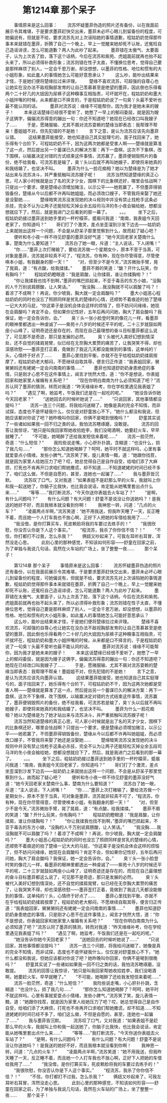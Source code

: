 # 　　第1214章 那个呆子
　　事情原来是这么回事：
　　流苏怀疑墨菲伪造的照片还有备份，以在我面前展示令其难堪，于是要求墨菲赶快交出来，墨菲未必坏心眼儿到留备份的程度，可她偏说有，但就是不给，要求流苏先对上次诬陷她的事情道歉，程姑奶奶觉得那件事本来就错在墨菲，折腾了自己一个晚上，早上一觉醒来她却死不认账，还冤枉自己造谣诽谤，怎么可能道歉？两人为此吵了起来。
　　墨菲错在太傲气、太要面子，认为上次丢了脸，落下这个话柄，今后在流苏和紫苑、虎姐面前就再也抬不起头来了，所以必须得补救形象；流苏则错在性子太直，不懂换位思考，觉得自己要是那样麻烦了别人，一定会千恩万谢，却没想想，以墨菲的性格、地位和惯有的大小姐形象，如此羞人的事情她怎么可能好意思承认？
　　这么吵，能吵出结果来才怪，于是她们便将楚缘拉过来评理。
　　楚缘不喜欢流苏，可超强的自尊心也让她实在没办法不敌视胸部发育的让自己羡慕甚至是绝望的墨菲，因此倒也乐得看两个二十好几的大妞因为尿裤子这种糗事互相指责，可坏就坏在，程姑奶奶和墨大小姐拌嘴的时候，从来都是口不择言的，于是程姑奶奶说了一句臭丫头最不爱听也最不能认同的话。
　　墨菲对流苏说：缘缘不可能帮你，因为我才是她未来的嫂子！
　　本来这话楚缘已经很不爱听了，她憋了一早上的郁闷委屈，就是因为嫂子这俩字，偏偏流苏得意的蹦出一句：你还不知道吧？她现在已经改口叫我嫂子了……
　　于是，愿赌服输、尤其不屑对流苏耍赖的楚缘当即表态：我帮理不帮亲！墨姐姐不对，但先犯错的不是她！
　　言下之意，是认为流苏应该先向墨菲认错。
　　这结果墨菲能接受，她也知道自己其实挺理亏的，面子找回来了，她乐得有个台阶下，可程姑奶奶不干，因为这两次她都是受害人啊——楚缘就是算准了这一点，然后提出另一个蓄谋已久的解决方案：再下一盘棋，这次不下象棋，改下围棋，以输赢决定对错的方式结束这件事情，流苏赢了，墨菲便销毁照片的备份，绝不给我看，可流苏若是输了，臭丫头以后就不再叫她嫂子，即使将来她真的和我结婚了，也坚决不叫。
　　墨菲为什么一脸花痴相？她以为楚缘是为了她才站出来与流苏决斗，并严重抵触叫流苏嫂子呢！
　　流苏当然知道楚缘的真正心思，可人家小时候就是出了名的天才少女，围棋下的比象棋还好，哪里会怯战啊？只提出一个要求，便是楚缘必须增加赌注，以示公平——她若赢了，不但墨菲得销毁备份，楚缘从今以后都不许再叫她姐姐，而必须改口嫂子，不管我将来娶了她还是没娶她……
　　楚缘暗笑流苏没发现她的决斗规则中并没有禁止找枪手这条必杀技，完全不认为让两子还能轻松灭掉业余五段司马洋的冬小夜会输给她，想都没想就应下了，然后，就是我进门之后看到的那一幕了。
　　。。。
　　坐下之后，程姑奶奶接过墨菲送到她手里的一杯柠檬茶，蹙眉问我道：“南南，我表姐今天回老家了，你知道吗？”
　　哥们打了个激灵，差点坐歪溜到沙发下边去——姑奶奶上来就抛出这样一个问题，不会是从舒呆子那里觉察到什么，故而起了疑心吧？
　　便听和冬小夜一样不待见舒童的墨菲没好气道：“她今天回老家关楚南什么事，楚南为什么要知道？”
　　流苏白了她一眼，斥道：“主人说话，下人闭嘴！”
　　“你……”墨菲上次打赌输了，要给流苏做一个星期女仆，原本不至于当真，可对象是墨菲，流苏就非较真不可了，“程流苏，你有种，现在你尽管得意，尽管使唤本小姐，有我翻身的那一天！”
　　“对，但至少不是今天，”流苏微抬手臂，晃了晃肩，道：“有点酸，给我揉揉。”
　　墨菲不屑的笑道：“酸？开什么玩笑，你有胸吗？”
　　程姑奶奶瞪眼道：“我是肩酸，让你揉肩，谁让你揉胸啦？！”
　　“你让我揉我也找不到啊，”墨菲的嘴巴损起来，不亚于毒舌的东方小娘，“没胸的人千万别说肩膀酸，让人笑话。”
　　“我没胸……我没胸就不可以肩酸了吗？！着凉了不成啊？！再说，你少唬我，胸大就一定会肩酸吗？”
　　墨大小姐恶心程姑奶奶的同时也没忘了照顾同样是贫乳的楚缘的心情，还顺势不着痕迹的拍了楚缘一记大大的马屁，“你这辈子是没机会体会这样的烦恼了，但不妨问问缘缘，她现在会肩酸吗？肯定不会，但如果你记性好，五年后再问问她，胸大了肩会酸吗？我保证，她一定会告诉你，会。”
　　臭丫头一张小脸登时笑的像花儿一样，看墨菲的眼神里都透出一种虔诚了——紫苑十八岁的时候还平平的呢，二十三岁就鼓如两座小山峰了，证明奇迹还是存在的，而现在自己最理想的奋斗目标墨菲都这么说了，可见那不是奇迹，那只是发展的必然。
　　臭丫头被代入美好幻想到情深处，还不自觉的揉肩晃臂，似已经在无奈胸大累赘的痛苦了，让我哭笑不得，却也深感欣慰——墨菲歪打正着，竟做到了我这几天都没能做到的事情，这单纯的丫头，心情终于好点了……
　　墨菲心里找到平衡，亦就不在乎给程姑奶奶揉肩按摩了，程姑奶奶老大郁闷，不愿继续自取其辱，便言归正传道：“我表姐回家，舅舅舅妈还有姥姥一定会问南南的事情……”
　　墨菲也知道舒奶奶身患绝症的事情，只是刚才心思不在这件事情上，闻言才恍然大悟，道：“你不是想说，你表姐回家和她家里人催婚有关系吧？”
　　“现在你明白南南为什么必须知道了吧？”流苏认同了墨菲的猜测，转而对我道：“昨天缘缘补考，你在学校里遇见我表姐了吗？”
　　“遇见了啊，她监考，午饭我们还是在一起吃的呢。”
　　“她没告诉你她今天回老家？”
　　“送她回去的时候听她说了……”
　　“只说回家，其他事情都没提吗？”
　　流苏一连三个问题，将我给问迷糊了，她像是真的完全不知情，而非试探，态度也不是怀疑我什么，仅仅是对舒童放心不下，“她什么都没和我说，但她应该都对你说了吧？她昨晚叫你回家，你俩不是喝到很晚吗？”
　　舒童其实说了一些诸如如果我一回不归之类的话，我怕流苏瞎琢磨，没敢提。
　　流苏的回答让我惊讶，“她只是叫我回家帮她收拾姓李，我们没喝酒啊，她要赶火车，早早就睡了。”
　　“不可能，她喝醉了还给我发短信来着呢……”
　　流苏一脸茫然，奇道：“什么短信？”
　　我险些说走嘴，小心肝扑扑跳，含糊道：“也没什么，损了我几句……”
　　“那你怎么知道她喝醉了？呵呵，她平时不就这样吗，心里有事就爱耍点小情绪，发些小脾气，”流苏笑了笑，旋儿表情一黯，道：“她跟你找茬，就是因为家里人给她压力了吧？哎，她总觉得自己是自作自受，给咱们添了大麻烦，打死也不肯再开口求咱们帮她撒谎，却不知道……不知道姥姥的时间已经不多了，咱们这么做，不但是自愿的，甚至，连她也一起骗了……”
　　我与墨菲皆沉默。
　　流苏叹了口气，又对我道：“如果表姐不是赶那么早的火车，我就叫上你和我一起送她了，你脑子比我快，也比我会说话，肯定能从她嘴里套出点什么来……”
　　“等等……”我打断流苏，“今天你送你表姐去火车站了？”
　　“是啊，有什么问题吗？”
　　有什么问题？有大问题！舒童不是说没让你送她吗？！是我送的她好不好，而且我根本就没看到你啊！
　　我神思一转，问道：“几点的火车？”
　　“凌晨两点半啊，”流苏笑道：“她不用我送，但我昨天睡了一天，反正睡不着，而且她一个人打车我也不放心啊，正好下人把她的车借给我用了……”
　　“我没借，是你打算买车，死皮赖脸将我的车要过去练手的！”
　　“我很欣慰，你没否认你是下人这个事实。”
　　“程流苏，我杀了你你信不信？！”
　　“不信，你打都打不过我，怎么杀我？”
　　俩妞又吵起来了，可我左耳听右耳冒，浑然没走心思。
　　此刻心里的那种感觉，不知该如何形容——舒童在回家之前，为了单独与我说几句话，竟然在火车站的广场上，坐了整整一夜……
　　那个呆子！

　　第1214章 那个呆子
　　事情原来是这么回事：
　　流苏怀疑墨菲伪造的照片还有备份，以在我面前展示令其难堪，于是要求墨菲赶快交出来，墨菲未必坏心眼儿到留备份的程度，可她偏说有，但就是不给，要求流苏先对上次诬陷她的事情道歉，程姑奶奶觉得那件事本来就错在墨菲，折腾了自己一个晚上，早上一觉醒来她却死不认账，还冤枉自己造谣诽谤，怎么可能道歉？两人为此吵了起来。
　　墨菲错在太傲气、太要面子，认为上次丢了脸，落下这个话柄，今后在流苏和紫苑、虎姐面前就再也抬不起头来了，所以必须得补救形象；流苏则错在性子太直，不懂换位思考，觉得自己要是那样麻烦了别人，一定会千恩万谢，却没想想，以墨菲的性格、地位和惯有的大小姐形象，如此羞人的事情她怎么可能好意思承认？
　　这么吵，能吵出结果来才怪，于是她们便将楚缘拉过来评理。
　　楚缘不喜欢流苏，可超强的自尊心也让她实在没办法不敌视胸部发育的让自己羡慕甚至是绝望的墨菲，因此倒也乐得看两个二十好几的大妞因为尿裤子这种糗事互相指责，可坏就坏在，程姑奶奶和墨大小姐拌嘴的时候，从来都是口不择言的，于是程姑奶奶说了一句臭丫头最不爱听也最不能认同的话。
　　墨菲对流苏说：缘缘不可能帮你，因为我才是她未来的嫂子！
　　本来这话楚缘已经很不爱听了，她憋了一早上的郁闷委屈，就是因为嫂子这俩字，偏偏流苏得意的蹦出一句：你还不知道吧？她现在已经改口叫我嫂子了……
　　于是，愿赌服输、尤其不屑对流苏耍赖的楚缘当即表态：我帮理不帮亲！墨姐姐不对，但先犯错的不是她！
　　言下之意，是认为流苏应该先向墨菲认错。
　　这结果墨菲能接受，她也知道自己其实挺理亏的，面子找回来了，她乐得有个台阶下，可程姑奶奶不干，因为这两次她都是受害人啊——楚缘就是算准了这一点，然后提出另一个蓄谋已久的解决方案：再下一盘棋，这次不下象棋，改下围棋，以输赢决定对错的方式结束这件事情，流苏赢了，墨菲便销毁照片的备份，绝不给我看，可流苏若是输了，臭丫头以后就不再叫她嫂子，即使将来她真的和我结婚了，也坚决不叫。
　　墨菲为什么一脸花痴相？她以为楚缘是为了她才站出来与流苏决斗，并严重抵触叫流苏嫂子呢！
　　流苏当然知道楚缘的真正心思，可人家小时候就是出了名的天才少女，围棋下的比象棋还好，哪里会怯战啊？只提出一个要求，便是楚缘必须增加赌注，以示公平——她若赢了，不但墨菲得销毁备份，楚缘从今以后都不许再叫她姐姐，而必须改口嫂子，不管我将来娶了她还是没娶她……
　　楚缘暗笑流苏没发现她的决斗规则中并没有禁止找枪手这条必杀技，完全不认为让两子还能轻松灭掉业余五段司马洋的冬小夜会输给她，想都没想就应下了，然后，就是我进门之后看到的那一幕了。
　　。。。
　　坐下之后，程姑奶奶接过墨菲送到她手里的一杯柠檬茶，蹙眉问我道：“南南，我表姐今天回老家了，你知道吗？”
　　哥们打了个激灵，差点坐歪溜到沙发下边去——姑奶奶上来就抛出这样一个问题，不会是从舒呆子那里觉察到什么，故而起了疑心吧？
　　便听和冬小夜一样不待见舒童的墨菲没好气道：“她今天回老家关楚南什么事，楚南为什么要知道？”
　　流苏白了她一眼，斥道：“主人说话，下人闭嘴！”
　　“你……”墨菲上次打赌输了，要给流苏做一个星期女仆，原本不至于当真，可对象是墨菲，流苏就非较真不可了，“程流苏，你有种，现在你尽管得意，尽管使唤本小姐，有我翻身的那一天！”
　　“对，但至少不是今天，”流苏微抬手臂，晃了晃肩，道：“有点酸，给我揉揉。”
　　墨菲不屑的笑道：“酸？开什么玩笑，你有胸吗？”
　　程姑奶奶瞪眼道：“我是肩酸，让你揉肩，谁让你揉胸啦？！”
　　“你让我揉我也找不到啊，”墨菲的嘴巴损起来，不亚于毒舌的东方小娘，“没胸的人千万别说肩膀酸，让人笑话。”
　　“我没胸……我没胸就不可以肩酸了吗？！着凉了不成啊？！再说，你少唬我，胸大就一定会肩酸吗？”
　　墨大小姐恶心程姑奶奶的同时也没忘了照顾同样是贫乳的楚缘的心情，还顺势不着痕迹的拍了楚缘一记大大的马屁，“你这辈子是没机会体会这样的烦恼了，但不妨问问缘缘，她现在会肩酸吗？肯定不会，但如果你记性好，五年后再问问她，胸大了肩会酸吗？我保证，她一定会告诉你，会。”
　　臭丫头一张小脸登时笑的像花儿一样，看墨菲的眼神里都透出一种虔诚了——紫苑十八岁的时候还平平的呢，二十三岁就鼓如两座小山峰了，证明奇迹还是存在的，而现在自己最理想的奋斗目标墨菲都这么说了，可见那不是奇迹，那只是发展的必然。
　　臭丫头被代入美好幻想到情深处，还不自觉的揉肩晃臂，似已经在无奈胸大累赘的痛苦了，让我哭笑不得，却也深感欣慰——墨菲歪打正着，竟做到了我这几天都没能做到的事情，这单纯的丫头，心情终于好点了……
　　墨菲心里找到平衡，亦就不在乎给程姑奶奶揉肩按摩了，程姑奶奶老大郁闷，不愿继续自取其辱，便言归正传道：“我表姐回家，舅舅舅妈还有姥姥一定会问南南的事情……”
　　墨菲也知道舒奶奶身患绝症的事情，只是刚才心思不在这件事情上，闻言才恍然大悟，道：“你不是想说，你表姐回家和她家里人催婚有关系吧？”
　　“现在你明白南南为什么必须知道了吧？”流苏认同了墨菲的猜测，转而对我道：“昨天缘缘补考，你在学校里遇见我表姐了吗？”
　　“遇见了啊，她监考，午饭我们还是在一起吃的呢。”
　　“她没告诉你她今天回老家？”
　　“送她回去的时候听她说了……”
　　“只说回家，其他事情都没提吗？”
　　流苏一连三个问题，将我给问迷糊了，她像是真的完全不知情，而非试探，态度也不是怀疑我什么，仅仅是对舒童放心不下，“她什么都没和我说，但她应该都对你说了吧？她昨晚叫你回家，你俩不是喝到很晚吗？”
　　舒童其实说了一些诸如如果我一回不归之类的话，我怕流苏瞎琢磨，没敢提。
　　流苏的回答让我惊讶，“她只是叫我回家帮她收拾姓李，我们没喝酒啊，她要赶火车，早早就睡了。”
　　“不可能，她喝醉了还给我发短信来着呢……”
　　流苏一脸茫然，奇道：“什么短信？”
　　我险些说走嘴，小心肝扑扑跳，含糊道：“也没什么，损了我几句……”
　　“那你怎么知道她喝醉了？呵呵，她平时不就这样吗，心里有事就爱耍点小情绪，发些小脾气，”流苏笑了笑，旋儿表情一黯，道：“她跟你找茬，就是因为家里人给她压力了吧？哎，她总觉得自己是自作自受，给咱们添了大麻烦，打死也不肯再开口求咱们帮她撒谎，却不知道……不知道姥姥的时间已经不多了，咱们这么做，不但是自愿的，甚至，连她也一起骗了……”
　　我与墨菲皆沉默。
　　流苏叹了口气，又对我道：“如果表姐不是赶那么早的火车，我就叫上你和我一起送她了，你脑子比我快，也比我会说话，肯定能从她嘴里套出点什么来……”
　　“等等……”我打断流苏，“今天你送你表姐去火车站了？”
　　“是啊，有什么问题吗？”
　　有什么问题？有大问题！舒童不是说没让你送她吗？！是我送的她好不好，而且我根本就没看到你啊！
　　我神思一转，问道：“几点的火车？”
　　“凌晨两点半啊，”流苏笑道：“她不用我送，但我昨天睡了一天，反正睡不着，而且她一个人打车我也不放心啊，正好下人把她的车借给我用了……”
　　“我没借，是你打算买车，死皮赖脸将我的车要过去练手的！”
　　“我很欣慰，你没否认你是下人这个事实。”
　　“程流苏，我杀了你你信不信？！”
　　“不信，你打都打不过我，怎么杀我？”
　　俩妞又吵起来了，可我左耳听右耳冒，浑然没走心思。
　　此刻心里的那种感觉，不知该如何形容——舒童在回家之前，为了单独与我说几句话，竟然在火车站的广场上，坐了整整一夜……
　　那个呆子！
